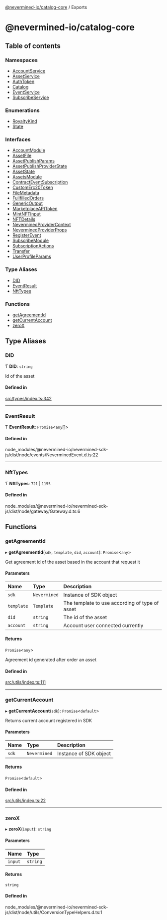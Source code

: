 [@nevermined-io/catalog-core](README.md) / Exports

# @nevermined-io/catalog-core

## Table of contents

### Namespaces

- [AccountService](modules/AccountService.md)
- [AssetService](modules/AssetService.md)
- [AuthToken](modules/AuthToken.md)
- [Catalog](modules/Catalog.md)
- [EventService](modules/EventService.md)
- [SubscribeService](modules/SubscribeService.md)

### Enumerations

- [RoyaltyKind](enums/RoyaltyKind.md)
- [State](enums/State.md)

### Interfaces

- [AccountModule](interfaces/AccountModule.md)
- [AssetFile](interfaces/AssetFile.md)
- [AssetPublishParams](interfaces/AssetPublishParams.md)
- [AssetPublishProviderState](interfaces/AssetPublishProviderState.md)
- [AssetState](interfaces/AssetState.md)
- [AssetsModule](interfaces/AssetsModule.md)
- [ContractEventSubscription](interfaces/ContractEventSubscription.md)
- [CustomErc20Token](interfaces/CustomErc20Token.md)
- [FileMetadata](interfaces/FileMetadata.md)
- [FullfilledOrders](interfaces/FullfilledOrders.md)
- [GenericOutput](interfaces/GenericOutput.md)
- [MarketplaceAPIToken](interfaces/MarketplaceAPIToken.md)
- [MintNFTInput](interfaces/MintNFTInput.md)
- [NFTDetails](interfaces/NFTDetails.md)
- [NeverminedProviderContext](interfaces/NeverminedProviderContext.md)
- [NeverminedProviderProps](interfaces/NeverminedProviderProps.md)
- [RegisterEvent](interfaces/RegisterEvent.md)
- [SubscribeModule](interfaces/SubscribeModule.md)
- [SubscriptionActions](interfaces/SubscriptionActions.md)
- [Transfer](interfaces/Transfer.md)
- [UserProfileParams](interfaces/UserProfileParams.md)

### Type Aliases

- [DID](modules.md#did)
- [EventResult](modules.md#eventresult)
- [NftTypes](modules.md#nfttypes)

### Functions

- [getAgreementId](modules.md#getagreementid)
- [getCurrentAccount](modules.md#getcurrentaccount)
- [zeroX](modules.md#zerox)

## Type Aliases

### DID

Ƭ **DID**: `string`

Id of the asset

#### Defined in

[src/types/index.ts:342](https://github.com/nevermined-io/components-catalog/blob/9dc93ea/lib/src/types/index.ts#L342)

___

### EventResult

Ƭ **EventResult**: `Promise`<`any`[]\>

#### Defined in

node_modules/@nevermined-io/nevermined-sdk-js/dist/node/events/NeverminedEvent.d.ts:22

___

### NftTypes

Ƭ **NftTypes**: ``721`` \| ``1155``

#### Defined in

node_modules/@nevermined-io/nevermined-sdk-js/dist/node/gateway/Gateway.d.ts:6

## Functions

### getAgreementId

▸ **getAgreementId**(`sdk`, `template`, `did`, `account`): `Promise`<`any`\>

Get agreement id of the asset based in the account that request it

#### Parameters

| Name | Type | Description |
| :------ | :------ | :------ |
| `sdk` | `Nevermined` | Instance of SDK object |
| `template` | `Template` | The template to use according of type of asset |
| `did` | `string` | The id of the asset |
| `account` | `string` | Account user connected currently |

#### Returns

`Promise`<`any`\>

Agreement id generated after order an asset

#### Defined in

[src/utils/index.ts:111](https://github.com/nevermined-io/components-catalog/blob/9dc93ea/lib/src/utils/index.ts#L111)

___

### getCurrentAccount

▸ **getCurrentAccount**(`sdk`): `Promise`<`default`\>

Returns current account registered in SDK

#### Parameters

| Name | Type | Description |
| :------ | :------ | :------ |
| `sdk` | `Nevermined` | Instance of SDK object |

#### Returns

`Promise`<`default`\>

#### Defined in

[src/utils/index.ts:22](https://github.com/nevermined-io/components-catalog/blob/9dc93ea/lib/src/utils/index.ts#L22)

___

### zeroX

▸ **zeroX**(`input`): `string`

#### Parameters

| Name | Type |
| :------ | :------ |
| `input` | `string` |

#### Returns

`string`

#### Defined in

node_modules/@nevermined-io/nevermined-sdk-js/dist/node/utils/ConversionTypeHelpers.d.ts:1

